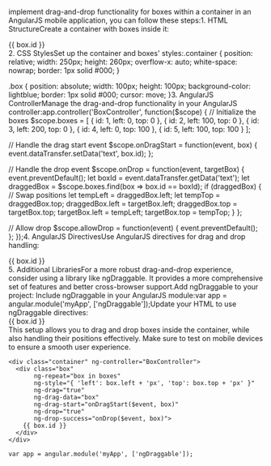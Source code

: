 implement drag-and-drop functionality for boxes within a container in an AngularJS mobile application, you can follow these steps:1. HTML StructureCreate a container with boxes inside it:<div class="container">
  <div class="box" ng-repeat="box in boxes" ng-style="{ 'left': box.left + 'px', 'top': box.top + 'px' }" 
       ng-drag="true" ng-drag-data="box">
    {{ box.id }}
  </div>
</div>2. CSS StylesSet up the container and boxes' styles:.container {
  position: relative;
  width: 250px;
  height: 260px;
  overflow-x: auto;
  white-space: nowrap;
  border: 1px solid #000;
}

.box {
  position: absolute;
  width: 100px;
  height: 100px;
  background-color: lightblue;
  border: 1px solid #000;
  cursor: move;
}3. AngularJS ControllerManage the drag-and-drop functionality in your AngularJS controller:app.controller('BoxController', function($scope) {
  // Initialize the boxes
  $scope.boxes = [
    { id: 1, left: 0, top: 0 },
    { id: 2, left: 100, top: 0 },
    { id: 3, left: 200, top: 0 },
    { id: 4, left: 0, top: 100 },
    { id: 5, left: 100, top: 100 }
  ];
  
  // Handle the drag start event
  $scope.onDragStart = function(event, box) {
    event.dataTransfer.setData('text', box.id);
  };

  // Handle the drop event
  $scope.onDrop = function(event, targetBox) {
    event.preventDefault();
    let boxId = event.dataTransfer.getData('text');
    let draggedBox = $scope.boxes.find(box => box.id == boxId);
    if (draggedBox) {
      // Swap positions
      let tempLeft = draggedBox.left;
      let tempTop = draggedBox.top;
      draggedBox.left = targetBox.left;
      draggedBox.top = targetBox.top;
      targetBox.left = tempLeft;
      targetBox.top = tempTop;
    }
  };

  // Allow drop
  $scope.allowDrop = function(event) {
    event.preventDefault();
  };
});4. AngularJS DirectivesUse AngularJS directives for drag and drop handling:<div class="container" 
     ng-controller="BoxController">
  <div class="box" 
       ng-repeat="box in boxes" 
       ng-style="{ 'left': box.left + 'px', 'top': box.top + 'px' }"
       ng-drag-start="onDragStart($event, box)"
       ng-drop="onDrop($event, box)"
       ng-drop-allow="allowDrop($event)">
    {{ box.id }}
  </div>
</div>5. Additional LibrariesFor a more robust drag-and-drop experience, consider using a library like ngDraggable. It provides a more comprehensive set of features and better cross-browser support.Add ngDraggable to your project:<script src="https://cdnjs.cloudflare.com/ajax/libs/angular.js/1.8.2/angular.min.js"></script>
<script src="https://cdnjs.cloudflare.com/ajax/libs/ngDraggable/2.0.0/ngDraggable.min.js"></script>Include ngDraggable in your AngularJS module:var app = angular.module('myApp', ['ngDraggable']);Update your HTML to use ngDraggable directives:<div class="container" ng-controller="BoxController">
  <div class="box" 
       ng-repeat="box in boxes"
       ng-style="{ 'left': box.left + 'px', 'top': box.top + 'px' }"
       ng-drag="true"
       ng-drag-data="box"
       ng-drag-start="onDragStart($event, box)"
       ng-drop="true"
       ng-drop-success="onDrop($event, box)">
    {{ box.id }}
  </div>
</div>This setup allows you to drag and drop boxes inside the container, while also handling their positions effectively. Make sure to test on mobile devices to ensure a smooth user experience.



```
<div class="container" ng-controller="BoxController">
  <div class="box" 
       ng-repeat="box in boxes"
       ng-style="{ 'left': box.left + 'px', 'top': box.top + 'px' }"
       ng-drag="true"
       ng-drag-data="box"
       ng-drag-start="onDragStart($event, box)"
       ng-drop="true"
       ng-drop-success="onDrop($event, box)">
    {{ box.id }}
  </div>
</div>
```
```
var app = angular.module('myApp', ['ngDraggable']);
```
